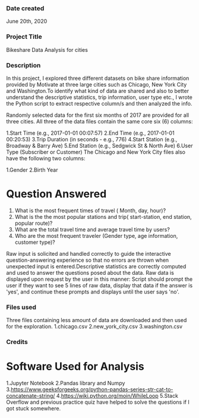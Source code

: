 ### Date created
June 20th, 2020

### Project Title
Bikeshare Data Analysis for cities

### Description
In this project, I explored three different datasets on bike share information provided by Motivate at three large cities such as Chicago, New York City and Washington.To identify what kind of data are shared and also to better understand the descriptive statistics, trip information, user type etc., I wrote the Python script to extract respective column/s and then analyzed the info.

Randomly selected data for the first six months of 2017 are provided for all three cities. All three of the data files contain the same core six (6) columns:

 1.Start Time (e.g., 2017-01-01 00:07:57)
 2.End Time (e.g., 2017-01-01 00:20:53)
 3.Trip Duration (in seconds - e.g., 776)
 4.Start Station (e.g., Broadway & Barry Ave)
 5.End Station (e.g., Sedgwick St & North Ave)
 6.User Type (Subscriber or Customer)
The Chicago and New York City files also have the following two columns:

 1.Gender
 2.Birth Year

# Question Answered
1. What is the most frequent times of travel ( Month, day, hour)?
2. What is the the most popular stations and trip( start-station, end station, popular route)?
3. What are the total travel time and average travel time by users?
4. Who are the most frequent traveler (Gender type, age information, customer type)?

Raw input is solicited and handled correctly to guide the interactive question-answering experience so that no errors are thrown when unexpected input is entered.Descriptive statistics are correctly computed and used to answer the questions posed about the data. Raw data is displayed upon request by the user in this manner: Script should prompt the user if they want to see 5 lines of raw data, display that data if the answer is 'yes', and continue these prompts and displays until the user says 'no'.

### Files used
Three files containing less amount of data are downloaded and then used for the exploration.
 1.chicago.csv
 2.new_york_city.csv
 3.washington.csv

### Credits
# Software Used for Analysis
1.Jupyter Notebook
2.Pandas library and Numpy
3.https://www.geeksforgeeks.org/python-pandas-series-str-cat-to-concatenate-string/
4.https://wiki.python.org/moin/WhileLoop
5.Stack Overflow and previous practice quiz have helped to solve the questions if I got stuck somewhere.
